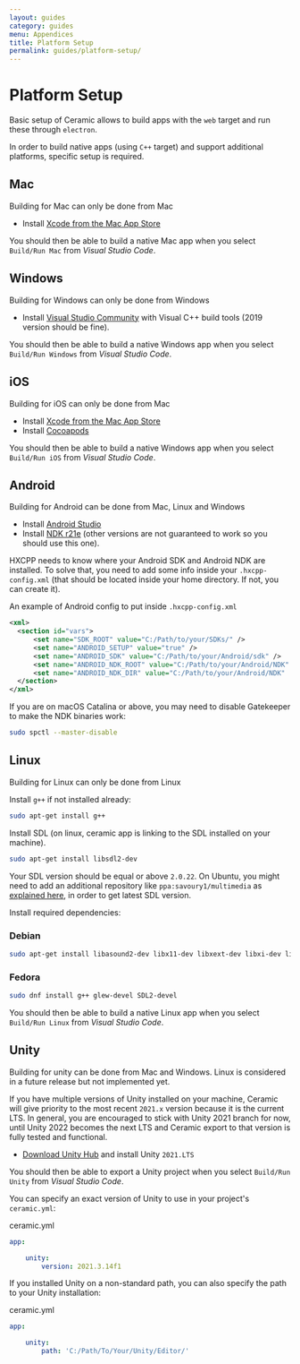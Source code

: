```yaml
---
layout: guides
category: guides
menu: Appendices
title: Platform Setup
permalink: guides/platform-setup/
---
```

# Platform Setup

Basic setup of Ceramic allows to build apps with the `web` target and run these through `electron`.

In order to build native apps (using `C++` target) and support additional platforms, specific setup is required.

## Mac

<p class="extra-info">Building for Mac can only be done from Mac<p>

* Install [Xcode from the Mac App Store](https://apps.apple.com/fr/app/xcode/id497799835?mt=12)

You should then be able to build a native Mac app when you select `Build/Run Mac` from _Visual Studio Code_.

## Windows

<p class="extra-info">Building for Windows can only be done from Windows<p>

* Install [Visual Studio Community](https://www.visualstudio.com/en-us/products/visual-studio-community-vs.aspx) with Visual C++ build tools (2019 version should be fine).

You should then be able to build a native Windows app when you select `Build/Run Windows` from _Visual Studio Code_.

## iOS

<p class="extra-info">Building for iOS can only be done from Mac<p>

* Install [Xcode from the Mac App Store](https://apps.apple.com/fr/app/xcode/id497799835?mt=12)
* Install [Cocoapods](https://cocoapods.org/)

You should then be able to build a native Windows app when you select `Build/Run iOS` from _Visual Studio Code_.

## Android

<p class="extra-info">Building for Android can be done from Mac, Linux and Windows<p>

* Install [Android Studio](https://developer.android.com/studio)
* Install [NDK r21e](https://github.com/android/ndk/wiki/Unsupported-Downloads#r21e) (other versions are not guaranteed to work so you should use this one).

HXCPP needs to know where your Android SDK and Android NDK are installed. To solve that, you need to add some info inside your `.hxcpp-config.xml` (that should be located inside your home directory. If not, you can create it).

<div class="codename">An example of Android config to put inside <code>.hxcpp-config.xml</code></div>

```xml
<xml>
  <section id="vars">
      <set name="SDK_ROOT" value="C:/Path/to/your/SDKs/" />
      <set name="ANDROID_SETUP" value="true" />
      <set name="ANDROID_SDK" value="C:/Path/to/your/Android/sdk" />
      <set name="ANDROID_NDK_ROOT" value="C:/Path/to/your/Android/NDK" />
      <set name="ANDROID_NDK_DIR" value="C:/Path/to/your/Android/NDK"  />
  </section>
</xml>
```

If you are on macOS Catalina or above, you may need to disable Gatekeeper to make the NDK binaries work:

```bash
sudo spctl --master-disable
```

## Linux

<p class="extra-info">Building for Linux can only be done from Linux<p>

Install `g++` if not installed already:

```bash
sudo apt-get install g++
```

Install SDL (on linux, ceramic app is linking to the SDL installed on your machine).

```bash
sudo apt-get install libsdl2-dev
```

<p class="extra-info">
Your SDL version should be equal or above <code>2.0.22</code>. On Ubuntu, you might need to add an additional repository like <code>ppa:savoury1/multimedia</code> as <a href="https://github.com/TerryCavanagh/VVVVVV/issues/618#issuecomment-968338212">explained here</a>, in order to get latest SDL version.
</p>

Install required dependencies:
### Debian

```bash
sudo apt-get install libasound2-dev libx11-dev libxext-dev libxi-dev libxrandr-dev libxinerama-dev libglfw3-dev libgl1-mesa-dev libglu1-mesa-dev libopenal-dev
```

### Fedora
```bash
sudo dnf install g++ glew-devel SDL2-devel
```

You should then be able to build a native Linux app when you select `Build/Run Linux` from _Visual Studio Code_.

## Unity

<p class="extra-info">Building for unity can be done from Mac and Windows. Linux is considered in a future release but not implemented yet.</p>

<p class="extra-info">If you have multiple versions of Unity installed on your machine, Ceramic will give priority to the most recent <code>2021.x</code> version because it is the current LTS. In general, you are encouraged to stick with Unity 2021 branch for now, until Unity 2022 becomes the next LTS and Ceramic export to that version is fully tested and functional.</p>

* [Download Unity Hub](https://unity3d.com/get-unity/download) and install Unity `2021.LTS`

You should then be able to export a Unity project when you select `Build/Run Unity` from _Visual Studio Code_.

You can specify an exact version of Unity to use in your project's `ceramic.yml`:

<div class="codename">ceramic.yml</div>

```yaml
app:

    unity:
        version: 2021.3.14f1
```

If you installed Unity on a non-standard path, you can also specify the path to your Unity installation:

<div class="codename">ceramic.yml</div>

```yaml
app:

    unity:
        path: 'C:/Path/To/Your/Unity/Editor/'
```
